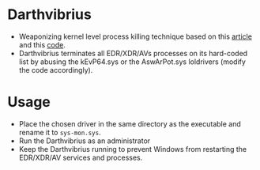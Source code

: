 # Darthvibrius
* Weaponizing kernel level process killing technique based on this [article](https://alice.climent-pommeret.red/posts/process-killer-driver/) and this [code](https://github.com/ZeroMemoryEx/Terminator).
* Darthvibrius terminates all EDR/XDR/AVs processes on its hard-coded list by abusing the kEvP64.sys or the AswArPot.sys loldrivers (modify the code accordingly).

# Usage
* Place the chosen driver in the same directory as the executable and rename it to `sys-mon.sys`.
* Run the Darthvibrius as an administrator
* Keep the Darthvibrius running to prevent Windows from restarting the EDR/XDR/AV services and processes.
